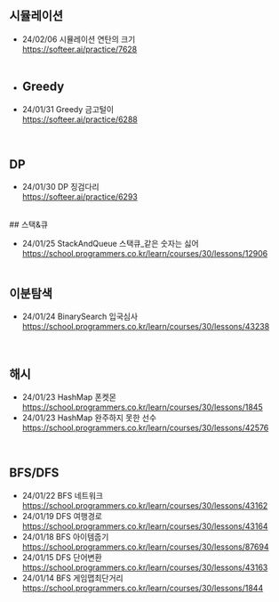 ## 시뮬레이션 
- 24/02/06 시뮬레이션 연탄의 크기 <br>
  https://softeer.ai/practice/7628<br>
  <br>

- ## Greedy
- 24/01/31 Greedy 금고털이 <br>
  https://softeer.ai/practice/6288<br>
<br>

## DP
- 24/01/30 DP 징검다리 <br>
  https://softeer.ai/practice/6293<br>
<br>
## 스택&큐

- 24/01/25 StackAndQueue 스택큐_같은 숫자는 싫어 <br>
  https://school.programmers.co.kr/learn/courses/30/lessons/12906 <br>
  <br>

## 이분탐색
- 24/01/24 BinarySearch 입국심사 <br>
  https://school.programmers.co.kr/learn/courses/30/lessons/43238 <br>
<br>

## 해시
- 24/01/23 HashMap 폰켓몬 <br>
https://school.programmers.co.kr/learn/courses/30/lessons/1845 <br>
- 24/01/23 HashMap 완주하지 못한 선수 <br>
https://school.programmers.co.kr/learn/courses/30/lessons/42576 <br>

<br>

## BFS/DFS
- 24/01/22 BFS 네트워크 <br>
https://school.programmers.co.kr/learn/courses/30/lessons/43162 <br>
- 24/01/19 DFS 여행경로 <br>
https://school.programmers.co.kr/learn/courses/30/lessons/43164 <br>
- 24/01/18 BFS 아이템줍기 <br>
https://school.programmers.co.kr/learn/courses/30/lessons/87694 <br>
- 24/01/15 DFS 단어변환 <br>
https://school.programmers.co.kr/learn/courses/30/lessons/43163 <br>
- 24/01/14 BFS 게임맵최단거리 <br>
https://school.programmers.co.kr/learn/courses/30/lessons/1844 <br>


